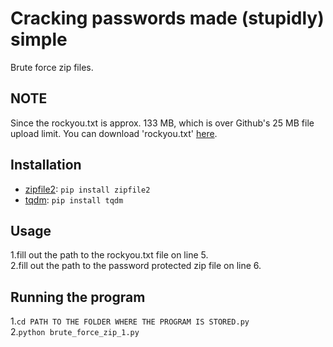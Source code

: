 # Cracking passwords made (stupidly) simple
Brute force zip files.

## NOTE
Since the rockyou.txt is approx. 133 MB, which is over Github's 25 MB file upload limit. You can download 'rockyou.txt' [here](https://github.com/brannondorsey/naive-hashcat/releases/download/data/rockyou.txt).

## Installation
- [zipfile2](https://pypi.org/project/zipfile2/): `pip install zipfile2`
- [tqdm](https://pypi.org/project/tqdm/): `pip install tqdm`

## Usage
1.fill out the path to the rockyou.txt file on line 5.\
2.fill out the path to the password protected zip file on line 6.

## Running the program
1.`cd PATH TO THE FOLDER WHERE THE PROGRAM IS STORED.py`\
2.`python brute_force_zip_1.py`

